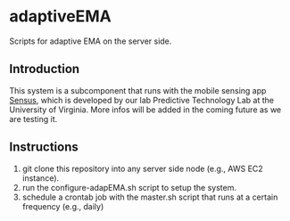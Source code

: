 # adaptiveEMA
Scripts for adaptive EMA on the server side.

## Introduction

This system is a subcomponent that runs with the mobile sensing app [Sensus](https://predictive-technology-laboratory.github.io/sensus/), which is developed by our lab Predictive Technology Lab at the University of Virginia. More infos will be added in the coming future as we are testing it.

## Instructions

1. git clone this repository into any server side node (e.g., AWS EC2 instance).
2. run the configure-adapEMA.sh script to setup the system.
3. schedule a crontab job with the master.sh script that runs at a certain frequency (e.g., daily)
